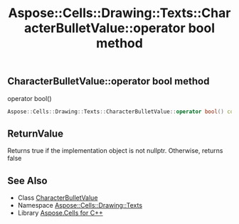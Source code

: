﻿---
title: Aspose::Cells::Drawing::Texts::CharacterBulletValue::operator bool method
linktitle: operator bool
second_title: Aspose.Cells for C++ API Reference
description: 'Aspose::Cells::Drawing::Texts::CharacterBulletValue::operator bool method. operator bool() in C++.'
type: docs
weight: 400
url: /cpp/aspose.cells.drawing.texts/characterbulletvalue/operator_bool/
---
## CharacterBulletValue::operator bool method


operator bool()

```cpp
Aspose::Cells::Drawing::Texts::CharacterBulletValue::operator bool() const
```


## ReturnValue

Returns true if the implementation object is not nullptr. Otherwise, returns false

## See Also

* Class [CharacterBulletValue](../)
* Namespace [Aspose::Cells::Drawing::Texts](../../)
* Library [Aspose.Cells for C++](../../../)
